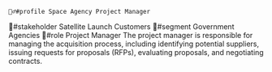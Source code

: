     🙎‍♂️#profile Space Agency Project Manager
  🤔#stakeholder Satellite Launch Customers
  🙋#segment Government Agencies
  🎩#role Project Manager
  The project manager is responsible for managing the acquisition process, including identifying potential suppliers, issuing requests for proposals (RFPs), evaluating proposals, and negotiating contracts.

